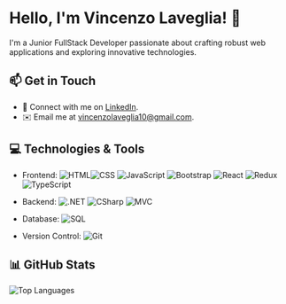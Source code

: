 # Hello, I'm Vincenzo Laveglia! 👋

I'm a Junior FullStack Developer passionate about crafting robust web applications and exploring innovative technologies.

## 📫 Get in Touch

- 💬 Connect with me on [LinkedIn](https://www.linkedin.com/in/vincenzo-laveglia-404baa2ab/).
- ✉️ Email me at [vincenzolaveglia10@gmail.com](mailto:vincenzolaveglia10@gmail.com).

## 💻 Technologies & Tools

- Frontend: ![HTML](https://img.shields.io/badge/-HTML5-%23E34F26?style=flat-square&logo=html5&logoColor=white)![CSS](https://img.shields.io/badge/-CSS3-%231572B6?style=flat-square&logo=css3&logoColor=white) ![JavaScript](https://img.shields.io/badge/-JavaScript-%23F7DF1E?style=flat-square&logo=javascript&logoColor=black) ![Bootstrap](https://img.shields.io/badge/-Bootstrap-%23563D7C?style=flat-square&logo=bootstrap&logoColor=white) ![React](https://img.shields.io/badge/-React-%2361DAFB?style=flat-square&logo=react&logoColor=black) ![Redux](https://img.shields.io/badge/-Redux-%23764ABC?style=flat-square&logo=redux&logoColor=white)
![TypeScript](https://img.shields.io/badge/-TypeScript-%233178C6?style=flat-square&logo=typescript&logoColor=white)
- Backend: ![.NET](https://img.shields.io/badge/-.NET-%23512BD4?style=flat-square&logo=dotnet&logoColor=white) ![CSharp](https://img.shields.io/badge/-C%23-%23239120?style=flat-square&logo=c-sharp&logoColor=white) ![MVC](https://img.shields.io/badge/-MVC-%23E34F26?style=flat-square&logo=mvc&logoColor=white)

- Database: ![SQL](https://img.shields.io/badge/-SQL-%2300f?style=flat-square&logo=sql&logoColor=white)
- Version Control: ![Git](https://img.shields.io/badge/-Git-%23F05032?style=flat-square&logo=git&logoColor=white)

## 📊 GitHub Stats

![Top Languages](https://github-readme-stats.vercel.app/api/top-langs/?username=vincenzolaveglia&layout=compact&theme=onedark)

